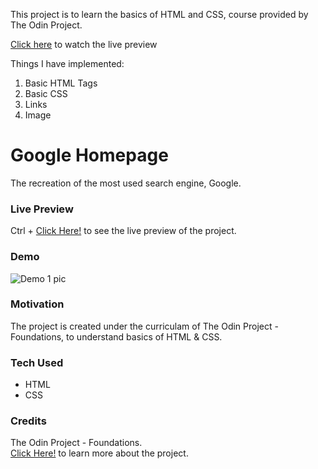 This project is to learn the basics of HTML and CSS, course provided by The Odin Project.

[Click here](https://thesudeshdas.github.io/google-homepage/) to watch the live preview

Things I have implemented: 

1. Basic HTML Tags
2. Basic CSS
3. Links 
4. Image



# Google Homepage
The recreation of the most used search engine, Google.

### Live Preview
Ctrl + [Click Here!](https://thesudeshdas.github.io/google-homepage/) to see the live preview of the project.

### Demo
![Demo 1 pic](https://github.com/thesudeshdas/google-homepage/blob/master/demo/demo1.png)

### Motivation
The project is created under the curriculam of The Odin Project - Foundations, to understand basics of HTML & CSS.

### Tech Used
* HTML
* CSS

### Credits
The Odin Project - Foundations. <br>
[Click Here!](https://www.theodinproject.com/courses/foundations/lessons/html-css) to learn more about the project.